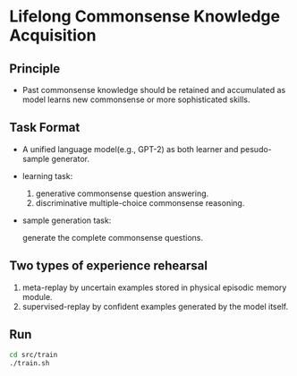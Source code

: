 # Lifelong Commonsense Knowledge Acquisition

## Principle
+ Past commonsense knowledge should be retained and accumulated as model learns new commonsense or more sophisticated skills.

## Task Format
+ A unified language model(e.g., GPT-2) as both learner and pesudo-sample generator.
+ learning task:

    1. generative commonsense question answering.
    2. discriminative multiple-choice commonsense reasoning.
+ sample generation task:

    generate the complete commonsense questions.

## Two types of experience rehearsal
1. meta-replay by uncertain examples stored in physical episodic memory module.
2. supervised-replay by confident examples generated by the model itself.

## Run
```bash
cd src/train
./train.sh
```
